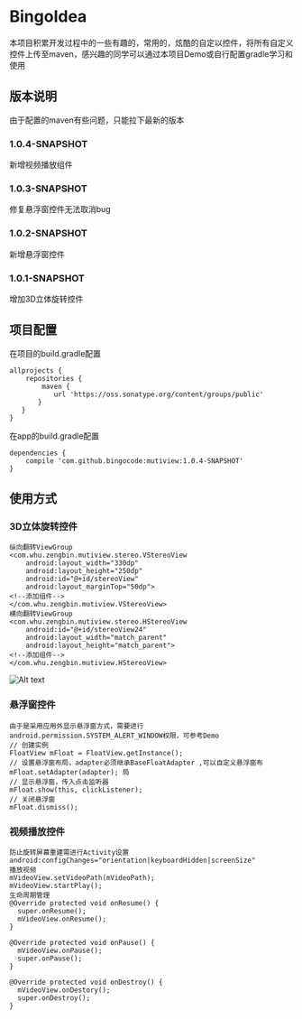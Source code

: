 # BingoIdea
本项目积累开发过程中的一些有趣的，常用的，炫酷的自定以控件，将所有自定义控件上传至maven，感兴趣的同学可以通过本项目Demo或自行配置gradle学习和使用

## 版本说明
由于配置的maven有些问题，只能拉下最新的版本
### 1.0.4-SNAPSHOT
新增视频播放组件
### 1.0.3-SNAPSHOT
修复悬浮窗控件无法取消bug
### 1.0.2-SNAPSHOT
新增悬浮窗控件
### 1.0.1-SNAPSHOT
增加3D立体旋转控件

## 项目配置
在项目的build.gradle配置

    allprojects {
        repositories {
            maven {
               url 'https://oss.sonatype.org/content/groups/public'
           }
       }
    }
在app的build.gradle配置

    dependencies {
        compile 'com.github.bingocode:mutiview:1.0.4-SNAPSHOT'
    }

## 使用方式
### 3D立体旋转控件

    纵向翻转ViewGroup
    <com.whu.zengbin.mutiview.stereo.VStereoView
        android:layout_width="330dp"
        android:layout_height="250dp"
        android:id="@+id/stereoView"
        android:layout_marginTop="50dp">
    <!--添加组件-->
    </com.whu.zengbin.mutiview.VStereoView>
    横向翻转ViewGroup
    <com.whu.zengbin.mutiview.stereo.HStereoView
        android:id="@+id/stereoView24"
        android:layout_width="match_parent"
        android:layout_height="match_parent">
    <!--添加组件-->
    </com.whu.zengbin.mutiview.HStereoView>
![Alt text](https://github.com/zengge6668/BingoIdea/raw/master/Screenshots/switch_horizon.png)

### 悬浮窗控件
    由于是采用应用外显示悬浮窗方式，需要进行android.permission.SYSTEM_ALERT_WINDOW权限，可参考Demo
    // 创建实例
    FloatView mFloat = FloatView.getInstance();
    // 设置悬浮窗布局，adapter必须继承BaseFloatAdapter ,可以自定义悬浮窗布
    mFloat.setAdapter(adapter); 局
    // 显示悬浮窗，传入点击监听器
    mFloat.show(this, clickListener);
    // 关闭悬浮窗
    mFloat.dismiss();
### 视频播放控件
    防止旋转屏幕重建需进行Activity设置
    android:configChanges="orientation|keyboardHidden|screenSize"
    播放视频
    mVideoView.setVideoPath(mVideoPath);
    mVideoView.startPlay();
    生命周期管理
    @Override protected void onResume() {
      super.onResume();
      mVideoView.onResume();
    }

    @Override protected void onPause() {
      mVideoView.onPause();
      super.onPause();
    }

    @Override protected void onDestroy() {
      mVideoView.onDestory();
      super.onDestroy();
    }





